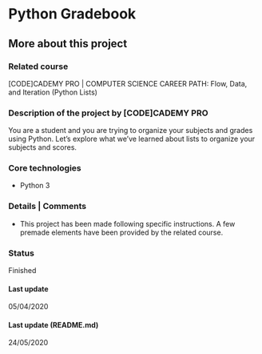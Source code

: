 # Python Gradebook

## More about this project

### Related course
[CODE]CADEMY PRO | COMPUTER SCIENCE CAREER PATH: Flow, Data, and Iteration (Python Lists)

### Description of the project by [CODE]CADEMY PRO
You are a student and you are trying to organize your subjects and grades using Python. Let’s explore what we’ve learned about lists to organize your subjects and scores.

### Core technologies
- Python 3

### Details | Comments
- This project has been made following specific instructions. A few premade elements have been provided by the related course.

### Status
Finished

#### Last update
05/04/2020

#### Last update (README.md)
24/05/2020
